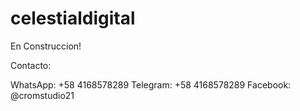 # celestialdigital
En Construccion!



Contacto:

WhatsApp: +58 4168578289
Telegram: +58 4168578289
Facebook: @cromstudio21
